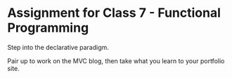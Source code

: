 # Assignment for Class 7 - Functional Programming

Step into the declarative paradigm.

Pair up to work on the MVC blog, then take what you learn to your portfolio site. 
